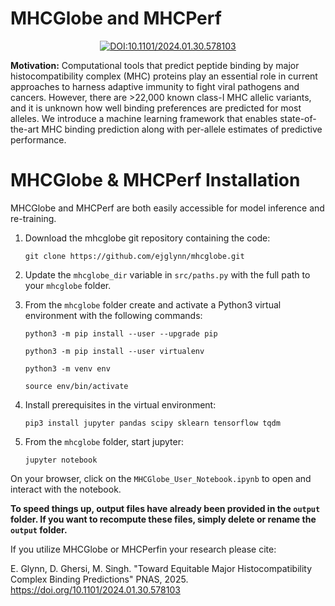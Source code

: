 <div align="left">

# MHCGlobe and MHCPerf

</div>


<div align="center">
    
[![DOI:10.1101/2024.01.30.578103](http://img.shields.io/badge/DOI-10.1101/2024.01.30.578103-B31B1B.svg)]([[https://mhcglobe](https://doi.org/10.1101/2024.01.30.578103)]())

</div>


**Motivation:** Computational tools that predict peptide binding by major histocompatibility complex (MHC) proteins play an essential role in current approaches to harness adaptive immunity to fight viral pathogens and cancers. However, there are >22,000 known class-I MHC allelic variants, and it is unknown how well binding preferences are predicted for most alleles. We introduce a machine learning framework that enables state-of-the-art MHC binding prediction along with per-allele estimates of predictive performance. 


# MHCGlobe & MHCPerf Installation

MHCGlobe and MHCPerf are both easily accessible for model inference and re-training.

1) Download the mhcglobe git repository containing the code:

    `git clone https://github.com/ejglynn/mhcglobe.git`

2) Update the `mhcglobe_dir` variable in `src/paths.py` with the full path to your `mhcglobe` folder.
    
3) From the `mhcglobe` folder create and activate a Python3 virtual environment with the following commands:

    `python3 -m pip install --user --upgrade pip`

    `python3 -m pip install --user virtualenv`

    `python3 -m venv env`
    
    `source env/bin/activate`

4) Install prerequisites in the virtual environment:

    `pip3 install jupyter pandas scipy sklearn tensorflow tqdm`

5) From the `mhcglobe` folder, start jupyter:

    `jupyter notebook`

On your browser, click on the `MHCGlobe_User_Notebook.ipynb` to open and interact with the notebook.

**To speed things up, output files have already been provided in the `output` folder. If you want to recompute these files, simply delete or rename the `output` folder.**


If you utilize MHCGlobe or MHCPerfin your research please cite:

E. Glynn, D. Ghersi, M. Singh. "Toward Equitable Major Histocompatibility Complex Binding Predictions" PNAS, 2025. https://doi.org/10.1101/2024.01.30.578103

